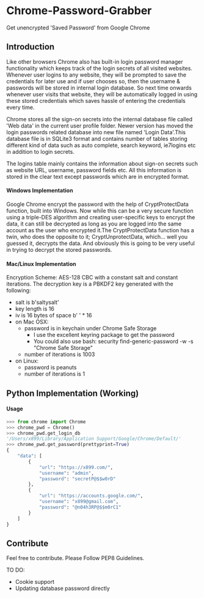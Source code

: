 # Chrome-Password-Grabber
Get unencrypted 'Saved Password' from Google Chrome

## Introduction
Like other browsers Chrome also has built-in login password manager functionality which keeps track of the login secrets of all visited websites. Whenever user logins to any website, they will be prompted to save the credentials for later use and if user chooses so, then the username & passwords will be stored in internal login database. So next time onwards whenever user visits that website, they will be automatically logged in using these stored credentials which saves hassle of entering the credentials every time.

Chrome stores all the sign-on secrets into the internal database file called 'Web data' in the current user profile folder. Newer version has moved the login passwords related database into new file named 'Login Data'.This database file is in SQLite3 format and contains number of tables storing different kind of data such as auto complete, search keyword, ie7logins etc in addition to login secrets.

The logins table mainly contains the information about sign-on secrets such as website URL, username, password fields etc. All this information is stored in the clear text except passwords which are in encrypted format. 

#### Windows Implementation
Google Chrome encrypt the password with the help of CryptProtectData function, built into Windows. Now while this can be a very secure function using a triple-DES algorithm and creating user-specific keys to encrypt the data, it can still be decrypted as long as you are logged into the same account as the user who encrypted it.The CryptProtectData function has a twin, who does the opposite to it; CryptUnprotectData, which... well you guessed it, decrypts the data. And obviously this is going to be very useful in trying to decrypt the stored passwords.

#### Mac/Linux Implementation
Encryption Scheme: AES-128 CBC with a constant salt and constant iterations. The decryption key is a PBKDF2 key generated with the following:

* salt is b'saltysalt'
* key length is 16
* iv is 16 bytes of space b' ' * 16
* on Mac OSX:
  * password is in keychain under Chrome Safe Storage
    * I use the excellent keyring package to get the password
    * You could also use bash: security find-generic-password -w -s "Chrome Safe Storage"
  * number of iterations is 1003
* on Linux:
  * password is peanuts
  * number of iterations is 1


## Python Implementation (Working)

#### Usage
```python
>>> from chrome import Chrome
>>> chrome_pwd = Chrome()
>>> chrome_pwd.get_login_db
'/Users/x899/Library/Application Support/Google/Chrome/Default/'
>>> chrome_pwd.get_password(prettyprint=True)
{
	"data": [
		{
			"url": "https://x899.com/",
			"username": "admin",
			"password": "secretP@$$w0rD"
		},
		{
			"url": "https://accounts.google.com/",
			"username": "x899@gmail.com",
			"password": "@n04h3RP@$$m0rC1"
		}
	]
}
```

## Contribute
Feel free to contribute. Please Follow PEP8 Guidelines.

TO DO:
* Cookie support
* Updating database password directly


